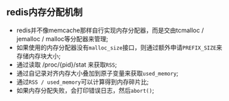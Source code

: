 ## redis内存分配机制

* redis并不像memcache那样自行实现内存分配器，而是交由tcmalloc / jemalloc / malloc等分配器来管理;
* 如果使用的内存分配器没有`malloc_size`接口，则通过额外申请`PREFIX_SIZE`来存储内存块大小;
* 通过读取 /proc/{pid}/stat 来获取`RSS`;
* 通过自记录对齐内存大小叠加到原子变量来获取`used_memory`;
* 通过`RSS / used_memory`可以计算得到内存碎片比;
* 如果内存分配失败，会打印错误日志，然后`abort()`;
